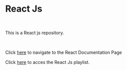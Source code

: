 <h1>React Js</h1>
<br>
<p>This is a React js repository.</p> 
<br>
<p>Click <a href="https://react.dev/">here</a> to navigate to the React Documentation Page</p>

<p>Click <a href = "https://youtube.com/playlist?list=PLu71SKxNbfoDqgPchmvIsL4hTnJIrtige&si=XpzZFJdnN7om46W6">here</a> to acces the React Js playlist.</p>
